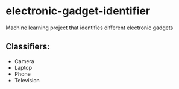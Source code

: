 # electronic-gadget-identifier
Machine learning project that identifies different electronic gadgets

## Classifiers:
* Camera
* Laptop
* Phone
* Television
